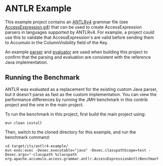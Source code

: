 <!--
    Licensed to the Apache Software Foundation (ASF) under one
    or more contributor license agreements.  See the NOTICE file
    distributed with this work for additional information
    regarding copyright ownership.  The ASF licenses this file
    to you under the Apache License, Version 2.0 (the
    "License"); you may not use this file except in compliance
    with the License.  You may obtain a copy of the License at
      https://www.apache.org/licenses/LICENSE-2.0
    Unless required by applicable law or agreed to in writing,
    software distributed under the License is distributed on an
    "AS IS" BASIS, WITHOUT WARRANTIES OR CONDITIONS OF ANY
    KIND, either express or implied.  See the License for the
    specific language governing permissions and limitations
    under the License.
-->
# ANTLR Example

This example project contains an [ANTLRv4][1] grammar file (see
[AccessExpression.g4][2]) that can be used to create AccessExpression parsers
in languages supported by ANTLRv4. For example, a project could use this to
validate that AccessExpression's are valid before sending them to Accumulo in
the ColumnVisibility field of the Key.

An example [parser][3] and [evaluator][4] are used when building this project
to confirm that the parsing and evaluation are consistent with the reference
Java implementation.

## Running the Benchmark

ANTLR was evaluated as a replacement for the existing custom Java parser, but
it doesn't parse as fast as the custom implementation. You can view the
performance differences by running the JMH benchmark in this contrib project
and the one in the main project.

To run the benchmark in this project, first build the main project using:

```
mvn clean install
```

Then, switch to the cloned directory for this example, and run the benchmark
command:

```
cd target/its/antlr4-example/
mvn exec:exec -Dexec.executable="java" -Dexec.classpathScope=test -Dexec.args="-classpath %classpath org.apache.accumulo.access.grammar.antlr.AccessExpressionAntlrBenchmark"
```

[1]: https://www.antlr.org
[2]: src/main/antlr4/AccessExpression.g4
[3]: src/test/java/org/apache/accumulo/access/grammar/antlr/AccessExpressionAntlrParser.java
[4]: src/test/java/org/apache/accumulo/access/grammar/antlr/AccessExpressionAntlrEvaluator.java
